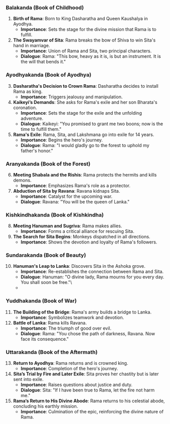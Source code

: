 ### Balakanda (Book of Childhood)

1. **Birth of Rama**: Born to King Dasharatha and Queen Kaushalya in Ayodhya.
    - **Importance**: Sets the stage for the divine mission that Rama is to fulfill.
2. **The Swayamvar of Sita**: Rama breaks the bow of Shiva to win Sita's hand in marriage.
    - **Importance**: Union of Rama and Sita, two principal characters.
    - **Dialogue**: Rama: "This bow, heavy as it is, is but an instrument. It is the will that bends it."

### Ayodhyakanda (Book of Ayodhya)

3. **Dasharatha's Decision to Crown Rama**: Dasharatha decides to install Rama as king.
    - **Importance**: Triggers jealousy and manipulation.
4. **Kaikeyi’s Demands**: She asks for Rama's exile and her son Bharata's coronation.
    - **Importance**: Sets the stage for the exile and the unfolding adventure.
    - **Dialogue**: Kaikeyi: "You promised to grant me two boons; now is the time to fulfill them."
5. **Rama's Exile**: Rama, Sita, and Lakshmana go into exile for 14 years.
    - **Importance**: Begins the hero's journey.
    - **Dialogue**: Rama: "I would gladly go to the forest to uphold my father's honor."

### Aranyakanda (Book of the Forest)

6. **Meeting Shabala and the Rishis**: Rama protects the hermits and kills demons.
    - **Importance**: Emphasizes Rama's role as a protector.
7. **Abduction of Sita by Ravana**: Ravana kidnaps Sita.
    - **Importance**: Catalyst for the upcoming war.
    - **Dialogue**: Ravana: "You will be the queen of Lanka."

### Kishkindhakanda (Book of Kishkindha)

8. **Meeting Hanuman and Sugriva**: Rama makes allies.
    - **Importance**: Forms a critical alliance for rescuing Sita.
9. **The Search for Sita Begins**: Monkeys dispatched in all directions.
    - **Importance**: Shows the devotion and loyalty of Rama's followers.

### Sundarakanda (Book of Beauty)

10. **Hanuman's Leap to Lanka**: Discovers Sita in the Ashoka grove.
    - **Importance**: Re-establishes the connection between Rama and Sita.
    - **Dialogue**: Hanuman: "O divine lady, Rama mourns for you every day. You shall soon be free."\
    - 

### Yuddhakanda (Book of War)

11. **The Building of the Bridge**: Rama's army builds a bridge to Lanka.
    - **Importance**: Symbolizes teamwork and devotion.
12. **Battle of Lanka**: Rama kills Ravana.
    - **Importance**: The triumph of good over evil.
    - **Dialogue**: Rama: "You chose the path of darkness, Ravana. Now face its consequence."

### Uttarakanda (Book of the Aftermath)

13. **Return to Ayodhya**: Rama returns and is crowned king.
    - **Importance**: Completion of the hero's journey.
14. **Sita’s Trial by Fire and Later Exile**: Sita proves her chastity but is later sent into exile.
    - **Importance**: Raises questions about justice and duty.
    - **Dialogue**: Sita: "If I have been true to Rama, let the fire not harm me."
15. **Rama’s Return to His Divine Abode**: Rama returns to his celestial abode, concluding his earthly mission.
    - **Importance**: Culmination of the epic, reinforcing the divine nature of Rama.